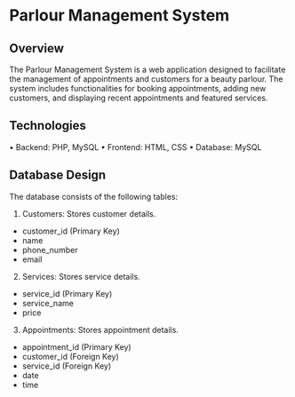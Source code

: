# Parlour Management System
## Overview
The Parlour Management System is a web application designed to facilitate the management of appointments and customers for a beauty parlour. The system includes functionalities for booking appointments, adding new customers, and displaying recent appointments and featured services.

## Technologies
•	Backend: PHP, MySQL
•	Frontend: HTML, CSS
•	Database: MySQL

## Database Design
The database consists of the following tables:
1.	Customers: Stores customer details.
-	customer_id (Primary Key)
-	name
-	phone_number
-	email
2.	Services: Stores service details.
-	service_id (Primary Key)
-	service_name
-	price
3.	Appointments: Stores appointment details.
-	appointment_id (Primary Key)
-	customer_id (Foreign Key)
-	service_id (Foreign Key)
-	date
-	time
